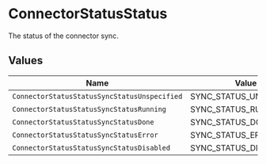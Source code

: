 # ConnectorStatusStatus

The status of the connector sync.


## Values

| Name                                         | Value                                        |
| -------------------------------------------- | -------------------------------------------- |
| `ConnectorStatusStatusSyncStatusUnspecified` | SYNC_STATUS_UNSPECIFIED                      |
| `ConnectorStatusStatusSyncStatusRunning`     | SYNC_STATUS_RUNNING                          |
| `ConnectorStatusStatusSyncStatusDone`        | SYNC_STATUS_DONE                             |
| `ConnectorStatusStatusSyncStatusError`       | SYNC_STATUS_ERROR                            |
| `ConnectorStatusStatusSyncStatusDisabled`    | SYNC_STATUS_DISABLED                         |